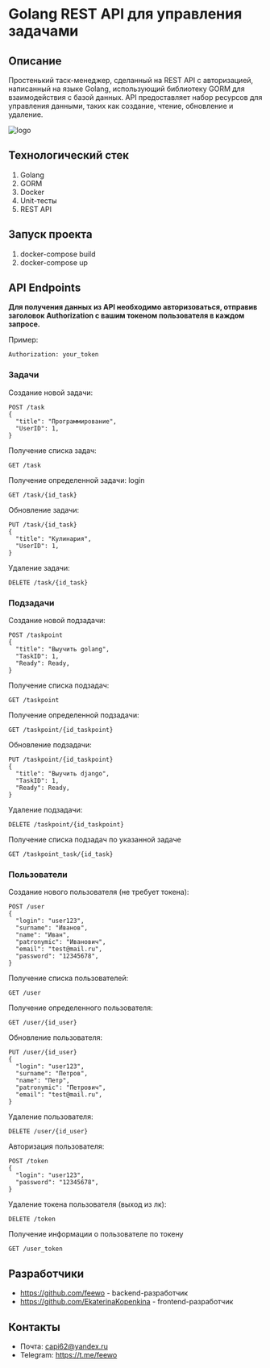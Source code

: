 # Golang REST API для управления задачами

## Описание

Простенький таск-менеджер, сделанный на REST API с авторизацией, написанный на языке Golang, использующий библиотеку GORM для взаимодействия с базой данных. API предоставляет набор ресурсов для управления данными, таких как создание, чтение, обновление и удаление.

![logo](https://github.com/feewo/TaskMaster_go/assets/57757873/8e8956c0-2c24-485c-8984-6ea65cc025ec)

## Технологический стек

1. Golang
2. GORM
3. Docker
4. Unit-тесты
5. REST API

## Запуск проекта

1. docker-compose build
2. docker-compose up

## API Endpoints
**Для получения данных из API необходимо авторизоваться, отправив заголовок Authorization с вашим токеном пользователя в каждом запросе.**

Пример:

```
Authorization: your_token
```

### Задачи

Создание новой задачи:

```
POST /task
{
  "title": "Программирование",
  "UserID": 1,
}
```

Получение списка задач:

```
GET /task
```

Получение определенной задачи:
login
```
GET /task/{id_task}
```

Обновление задачи:

```
PUT /task/{id_task}
{
  "title": "Кулинария",
  "UserID": 1,
}
```

Удаление задачи:

```
DELETE /task/{id_task}
```

### Подзадачи

Создание новой подзадачи:

```
POST /taskpoint
{
  "title": "Выучить golang",
  "TaskID": 1,
  "Ready": Ready,
}
```

Получение списка подзадач:

```
GET /taskpoint
```

Получение определенной подзадачи:

```
GET /taskpoint/{id_taskpoint}
```

Обновление подзадачи:

```
PUT /taskpoint/{id_taskpoint}
{
  "title": "Выучить django",
  "TaskID": 1,
  "Ready": Ready,
}
```

Удаление подзадачи:

```
DELETE /taskpoint/{id_taskpoint}
```

Получение списка подзадач по указанной задаче

```
GET /taskpoint_task/{id_task}
```

### Пользователи

Создание нового пользователя (не требует токена):

```
POST /user
{
  "login": "user123",
  "surname": "Иванов",
  "name": "Иван",
  "patronymic": "Иванович",
  "email": "test@mail.ru",
  "password": "12345678",
}
```

Получение списка пользователей:

```
GET /user
```

Получение определенного пользователя:

```
GET /user/{id_user}
```

Обновление пользователя:

```
PUT /user/{id_user}
{
  "login": "user123",
  "surname": "Петров",
  "name": "Петр",
  "patronymic": "Петрович",
  "email": "test@mail.ru",
}
```

Удаление пользователя:

```
DELETE /user/{id_user}
```

Авторизация пользователя:

```
POST /token
{
  "login": "user123",
  "password": "12345678",
}
```

Удаление токена пользователя (выход из лк):

```
DELETE /token
```

Получение информации о пользователе по токену
```
GET /user_token
```

## Разработчики
+ https://github.com/feewo - backend-разработчик
+ https://github.com/EkaterinaKopenkina - frontend-разработчик

## Контакты

+ Почта: [capi62@yandex.ru](mailto:capi62@yandex.ru)
+ Telegram: https://t.me/feewo
